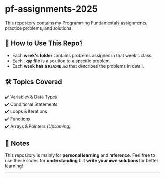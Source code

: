# pf-assignments-2025
This repository contains my Programming Fundamentals assignments, practice problems, and solutions.

## 🔹 How to Use This Repo?

- Each **week's folder** contains problems assigned in that week's class.
- Each **`.cpp` file** is a solution to a specific problem.
- Each **week has a `README.md`** that describes the problems in detail.

## 🛠️ Topics Covered
✔️ Variables & Data Types  
✔️ Conditional Statements  
✔️ Loops & Iterations  
✔️ Functions  
✔️ Arrays & Pointers *(Upcoming)*  

## 📢 Notes
This repository is mainly for **personal learning** and **reference**. Feel free to use these codes for **understanding** but **write your own solutions** for better learning!

---


